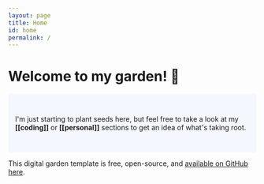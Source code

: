 ```yaml
---
layout: page
title: Home
id: home
permalink: /
---
```


# Welcome to my garden! 🌱

<p style="padding: 3em 1em; background: #f5f7ff; border-radius: 4px;">
  I'm just starting to plant seeds here, but feel free to take a look at my <span style="font-weight: bold">[[coding]]</span> or <span style="font-weight: bold">[[personal]]</span> sections to get an idea of what's taking root.
</p>

This digital garden template is free, open-source, and [available on GitHub here](https://github.com/maximevaillancourt/digital-garden-jekyll-template).

<style>
  .wrapper {
    max-width: 46em;
  }
</style>
